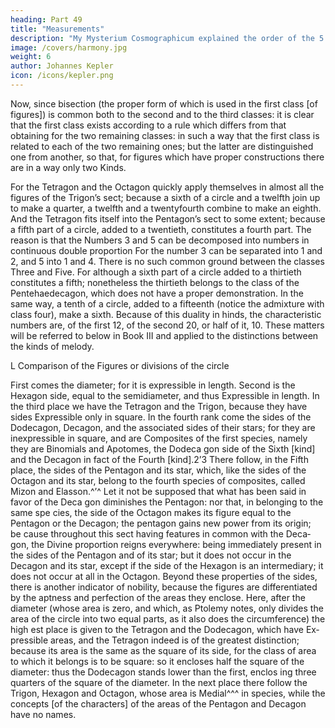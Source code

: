 ```yaml
---
heading: Part 49
title: "Measurements"
description: "My Mysterium Cosmographicum explained the order of the 5 solids in the world"
image: /covers/harmony.jpg
weight: 6
author: Johannes Kepler
icon: /icons/kepler.png
---
```




Now, since bisection (the proper form of which is used in the first class [of figures]) is common both to the second and to the third classes: it is clear that the first class exists according to a rule which differs from that obtaining for the two remaining classes: in such a way that the first class is related to each of the two remaining ones; but the
latter are distinguished one from another, so that, for figures which have proper constructions there are in a way only two Kinds. 

For the Tetragon and the Octagon quickly apply themselves in almost all the figures of the Trigon’s sect; because a sixth of a circle and a twelfth join up to make a quarter, a twelfth and a twentyfourth combine to make an eighth.
And the Tetragon fits itself into the Pentagon’s sect to some extent; because a
fifth part of a circle, added to a twentieth, constitutes a fourth part. The reason
is that the Numbers 3 and 5 can be decomposed into numbers in continuous
double proportion For the number 3 can be separated into 1 and 2, and 5
into 1 and 4. There is no such common ground between the classes Three and
Five. For although a sixth part of a circle added to a thirtieth constitutes a
fifth; nonetheless the thirtieth belongs to the class of the Pentehaedecagon, which
does not have a proper demonstration. In the same way, a tenth of a circle, added
to a fifteenth (notice the admixture with class four), make a sixth. Because of
this duality in hinds, the characteristic numbers are, of the first 12, of the second
20, or half of it, 10. These matters will be referred to below in Book III and
applied to the distinctions between the kinds of melody.


L Comparison of the Figures or divisions of the circle

First comes the diameter; for it is expressible in length. Second is the
Hexagon side, equal to the semidiameter, and thus Expressible in length.
In the third place we have the Tetragon and the Trigon, because they
have sides Expressible only in square. In the fourth rank come the
sides of the Dodecagon, Decagon, and the associated sides of their
stars; for they are inexpressible in square, and are Composites of the
first species, namely they are Binomials and Apotomes, the Dodeca­
gon side of the Sixth [kind] and the Decagon in fact of the Fourth
[kind].2’3 There follow, in the Fifth place, the sides of the Pentagon
and its star, which, like the sides of the Octagon and its star, belong
to the fourth species of composites, called Mizon and Elasson.^’^
Let it not be supposed that what has been said in favor of the Deca­
gon diminishes the Pentagon: nor that, in belonging to the same spe­
cies, the side of the Octagon makes its figure equal to the Pentagon
or the Decagon; the pentagon gains new power from its origin; be­
cause throughout this sect having features in common with the Deca­
gon, the Divine proportion reigns everywhere: being immediately present in the sides of the Pentagon and of its star; but it does not occur
in the Decagon and its star, except if the side of the Hexagon is an
intermediary; it does not occur at all in the Octagon.
Beyond these properties of the sides, there is another indicator
of nobility, because the figures are differentiated by the aptness and
perfection of the areas they enclose. Here, after the diameter (whose
area is zero, and which, as Ptolemy notes, only divides the area of the
circle into two equal parts, as it also does the circumference) the high­
est place is given to the Tetragon and the Dodecagon, which have Ex­
pressible areas, and the Tetragon indeed is of the greatest distinction;
because its area is the same as the square of its side, for the class of
area to which it belongs is to be square: so it encloses half the square
of the diameter: thus the Dodecagon stands lower than the first, enclos­
ing three quarters of the square of the diameter. In the next place there
follow the Trigon, Hexagon and Octagon, whose area is Medial^^^ in
species, while the concepts [of the characters] of the areas of the
Pentagon and Decagon have no names. 



